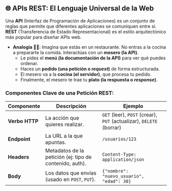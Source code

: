 ## 🌐 APIs REST: El Lenguaje Universal de la Web

Una **API** (Interfaz de Programación de Aplicaciones) es un conjunto de reglas que permite que diferentes aplicaciones se comuniquen entre sí. **REST** (Transferencia de Estado Representacional) es el estilo arquitectónico más popular para diseñar APIs web.

  * **Analogía 🧑‍🍳**: Imagina que estás en un restaurante. No entras a la cocina a prepararte la comida. Interactúas con un **mesero (la API)**.
      * Le pides el **menú (la documentación de la API)** para ver qué puedes ordenar.
      * Haces un **pedido (una petición o *request*)** de forma estructurada.
      * El mesero va a la **cocina (el servidor)**, que procesa tu pedido.
      * Finalmente, el mesero te trae tu **plato (la respuesta o *response*)**.

### Componentes Clave de una Petición REST:

| Componente     | Descripción                                              | Ejemplo                                     |
|----------------|----------------------------------------------------------|---------------------------------------------|
| **Verbo HTTP** | La acción que quieres realizar.                           | `GET` (leer), `POST` (crear), `PUT` (actualizar), `DELETE` (borrar) |
| **Endpoint** | La URL a la que apuntas.                                 | `/usuarios/123`                             |
| **Headers** | Metadatos de la petición (ej: tipo de contenido, auth).   | `Content-Type: application/json`            |
| **Body** | Los datos que envías (usado en `POST`, `PUT`).             | `{"nombre": "nuevo_usuario", "edad": 30}`   |
